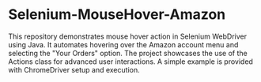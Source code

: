 # Selenium-MouseHover-Amazon
This repository demonstrates mouse hover action in Selenium WebDriver using Java. It automates hovering over the Amazon account menu and selecting the "Your Orders" option. The project showcases the use of the Actions class for advanced user interactions. A simple example is provided with ChromeDriver setup and execution.
